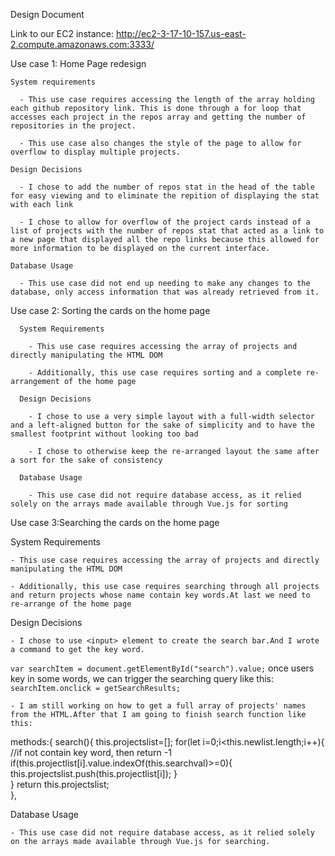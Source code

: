 Design Document




Link to our EC2 instance:
http://ec2-3-17-10-157.us-east-2.compute.amazonaws.com:3333/


Use case 1: Home Page redesign

    System requirements

      - This use case requires accessing the length of the array holding each github repository link. This is done through a for loop that accesses each project in the repos array and getting the number of repositories in the project.

      - This use case also changes the style of the page to allow for overflow to display multiple projects.

    Design Decisions

      - I chose to add the number of repos stat in the head of the table for easy viewing and to eliminate the repition of displaying the stat with each link

      - I chose to allow for overflow of the project cards instead of a list of projects with the number of repos stat that acted as a link to a new page that displayed all the repo links because this allowed for more information to be displayed on the current interface.

    Database Usage

      - This use case did not end up needing to make any changes to the database, only access information that was already retrieved from it.

Use case 2: Sorting the cards on the home page

      System Requirements

        - This use case requires accessing the array of projects and directly manipulating the HTML DOM

        - Additionally, this use case requires sorting and a complete re-arrangement of the home page

      Design Decisions

        - I chose to use a very simple layout with a full-width selector and a left-aligned button for the sake of simplicity and to have the smallest footprint without looking too bad

        - I chose to otherwise keep the re-arranged layout the same after a sort for the sake of consistency

      Database Usage

        - This use case did not require database access, as it relied solely on the arrays made available through Vue.js for sorting

Use case 3:Searching the cards on the home page

System Requirements

    - This use case requires accessing the array of projects and directly manipulating the HTML DOM

    - Additionally, this use case requires searching through all projects and return projects whose name contain key words.At last we need to re-arrange of the home page

Design Decisions

    - I chose to use <input> element to create the search bar.And I wrote a command to get the key word.
`var searchItem = document.getElementById("search").value;` once users key in some words, we can trigger the searching query like this: `searchItem.onclick = getSearchResults;`

    - I am still working on how to get a full array of projects' names from the HTML.After that I am going to finish search function like this:

methods:{
    search(){
        this.projectslist=[];
        for(let i=0;i<this.newlist.length;i++){
            //if not contain key word, then return -1
            if(this.projectlist[i].value.indexOf(this.searchval)>=0){
                this.projectslist.push(this.projectlist[i]);
            }         
        }
        return this.projectslist;    
    },    


Database Usage

    - This use case did not require database access, as it relied solely on the arrays made available through Vue.js for searching.

